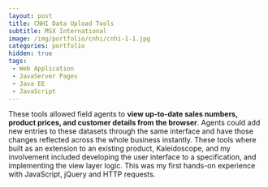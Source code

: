 ```yaml
---
layout: post
title: CNHI Data Upload Tools
subtitle: MSX International
image: /img/portfolio/cnhi/cnhi-1-1.jpg
categories: portfolio
hidden: true
tags:
 - Web Application
 - JavaServer Pages
 - Java EE
 - JavaScript
---
```


These tools allowed field agents to **view up-to-date sales numbers, product prices, and customer details from the browser**. Agents could add new entries to these datasets through the same interface and have those changes reflected across the whole business instantly. These tools where built as an extension to an existing product, Kaleidoscope, and my involvement included developing the user interface to a specification, and implementing the view layer logic. This was my first hands-on experience with JavaScript, jQuery and HTTP requests.